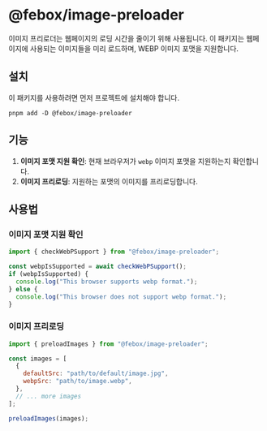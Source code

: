 # @febox/image-preloader

이미지 프리로더는 웹페이지의 로딩 시간을 줄이기 위해 사용됩니다. 이 패키지는 웹페이지에 사용되는 이미지들을 미리 로드하며, WEBP 이미지 포맷을 지원합니다.

## 설치

이 패키지를 사용하려면 먼저 프로젝트에 설치해야 합니다.

```
pnpm add -D @febox/image-preloader
```

## 기능

1. **이미지 포맷 지원 확인**: 현재 브라우저가 `webp` 이미지 포맷을 지원하는지 확인합니다.
2. **이미지 프리로딩**: 지원하는 포맷의 이미지를 프리로딩합니다.

## 사용법

### 이미지 포맷 지원 확인

```js
import { checkWebPSupport } from "@febox/image-preloader";

const webpIsSupported = await checkWebPSupport();
if (webpIsSupported) {
  console.log("This browser supports webp format.");
} else {
  console.log("This browser does not support webp format.");
}
```

### 이미지 프리로딩

```js
import { preloadImages } from "@febox/image-preloader";

const images = [
  {
    defaultSrc: "path/to/default/image.jpg",
    webpSrc: "path/to/image.webp",
  },
  // ... more images
];

preloadImages(images);
```
